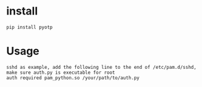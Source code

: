 # install

```install
pip install pyotp
```

# Usage

```Usage
sshd as example, add the following line to the end of /etc/pam.d/sshd, make sure auth.py is executable for root
auth required pam_python.so /your/path/to/auth.py
```
